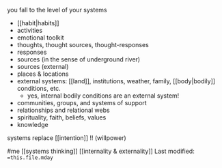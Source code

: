 you fall to the level of your systems
- [[habit|habits]]
- activities
- emotional toolkit
- thoughts, thought sources, thought-responses
- responses
- sources (in the sense of underground river)
- sources (external)
- places & locations
- external systems: [[land]], institutions, weather, family, [[body|bodily]] conditions, etc.
	- yes, internal bodily conditions are an external system!
- communities, groups, and systems of support
- relationships and relational webs
- spirituality, faith, beliefs, values
- knowledge

systems replace [[intention]] !! (willpower)

#me    [[systems thinking]]   [[internality & externality]]
Last modified: `=this.file.mday`